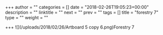 +++
author = ""
categories = []
date = "2018-02-26T19:05:23+00:00"
description = ""
linktitle = ""
next = ""
prev = ""
tags = []
title = "forestry 7"
type = ""
weight = ""

+++
![](/uploads/2018/02/26/Artboard 5 copy 6.png)Forestry 7